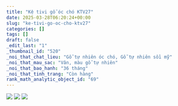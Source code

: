 ```yaml
---
title: "Kệ tivi gỗ óc chó KTV27"
date: 2025-03-28T06:20:24+00:00
slug: "ke-tivi-go-oc-cho-ktv27"
categories: []
tags: []
draft: false
_edit_last: "1"
_thumbnail_id: "520"
_noi_that_chat_lieu: "Gỗ tự nhiên óc chó, Gỗ tự nhiên sồi mỹ"
_noi_that_mau_sac: "Vân, màu gỗ tự nhiên"
_noi_that_bao_hanh: "36 tháng"
_noi_that_tinh_trang: "Còn hàng"
rank_math_analytic_object_id: "69"
---
```

![](https://romax.vn/wp-content/uploads/2025/03/ke-ti-vi-go-oc-cho-ktv27-1-1280x1024.webp) ![](https://romax.vn/wp-content/uploads/2025/03/ke-ti-vi-go-oc-cho-ktv27-2-1280x1024.webp) ![](https://romax.vn/wp-content/uploads/2025/03/ke-ti-vi-go-oc-cho-ktv27-3-1280x1024.webp)
